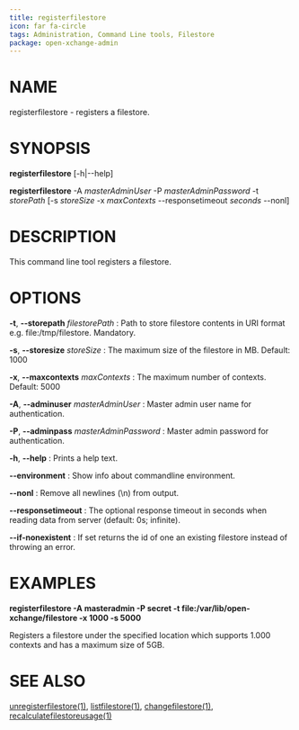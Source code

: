 ```yaml
---
title: registerfilestore
icon: far fa-circle
tags: Administration, Command Line tools, Filestore
package: open-xchange-admin
---
```


# NAME

registerfilestore - registers a filestore.
# SYNOPSIS

**registerfilestore** [-h|--help]

**registerfilestore** -A *masterAdminUser* -P *masterAdminPassword* -t *storePath* [-s *storeSize* -x *maxContexts* --responsetimeout *seconds* --nonl]

# DESCRIPTION

This command line tool registers a filestore.

# OPTIONS

**-t**, **--storepath** *filestorePath*
: Path to store filestore contents in URI format e.g. file:/tmp/filestore. Mandatory.

**-s**, **--storesize** *storeSize*
: The maximum size of the filestore in MB. Default: 1000

**-x**, **--maxcontexts** *maxContexts*
: The maximum number of contexts. Default: 5000

**-A**, **--adminuser** *masterAdminUser*
: Master admin user name for authentication.

**-P**, **--adminpass** *masterAdminPassword*
: Master admin password for authentication.

**-h**, **--help**
: Prints a help text.

**--environment**
: Show info about commandline environment.

**--nonl**
: Remove all newlines (\\n) from output.

**--responsetimeout**
: The optional response timeout in seconds when reading data from server (default: 0s; infinite).

**--if-nonexistent**
: If set returns the id of one an existing filestore instead of throwing an error.

# EXAMPLES

**registerfilestore -A masteradmin -P secret -t file:/var/lib/open-xchange/filestore -x 1000 -s 5000**

Registers a filestore under the specified location which supports 1.000 contexts and has a maximum size of 5GB.

# SEE ALSO

[unregisterfilestore(1)](unregisterfilestore), [listfilestore(1)](listfilestore), [changefilestore(1)](changefilestore), [recalculatefilestoreusage(1)](recalculatefilestoreusage)